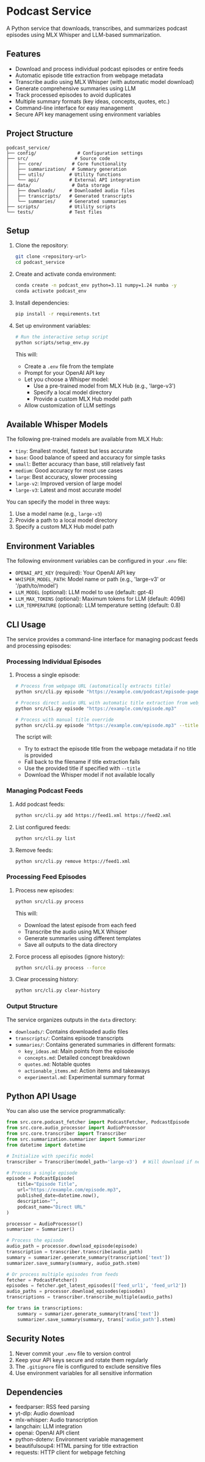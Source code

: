 # Podcast Service

A Python service that downloads, transcribes, and summarizes podcast episodes using MLX Whisper and LLM-based summarization.

## Features

- Download and process individual podcast episodes or entire feeds
- Automatic episode title extraction from webpage metadata
- Transcribe audio using MLX Whisper (with automatic model download)
- Generate comprehensive summaries using LLM
- Track processed episodes to avoid duplicates
- Multiple summary formats (key ideas, concepts, quotes, etc.)
- Command-line interface for easy management
- Secure API key management using environment variables

## Project Structure

```
podcast_service/
├── config/               # Configuration settings
├── src/                 # Source code
│   ├── core/           # Core functionality
│   ├── summarization/  # Summary generation
│   ├── utils/         # Utility functions
│   └── api/           # External API integration
├── data/               # Data storage
│   ├── downloads/     # Downloaded audio files
│   ├── transcripts/   # Generated transcripts
│   └── summaries/     # Generated summaries
├── scripts/           # Utility scripts
└── tests/             # Test files
```

## Setup

1. Clone the repository:
   ```bash
   git clone <repository-url>
   cd podcast_service
   ```

2. Create and activate conda environment:
   ```bash
   conda create -n podcast_env python=3.11 numpy=1.24 numba -y
   conda activate podcast_env
   ```

3. Install dependencies:
   ```bash
   pip install -r requirements.txt
   ```

4. Set up environment variables:
   ```bash
   # Run the interactive setup script
   python scripts/setup_env.py
   ```
   This will:
   - Create a `.env` file from the template
   - Prompt for your OpenAI API key
   - Let you choose a Whisper model:
     - Use a pre-trained model from MLX Hub (e.g., 'large-v3')
     - Specify a local model directory
     - Provide a custom MLX Hub model path
   - Allow customization of LLM settings

## Available Whisper Models

The following pre-trained models are available from MLX Hub:

- `tiny`: Smallest model, fastest but less accurate
- `base`: Good balance of speed and accuracy for simple tasks
- `small`: Better accuracy than base, still relatively fast
- `medium`: Good accuracy for most use cases
- `large`: Best accuracy, slower processing
- `large-v2`: Improved version of large model
- `large-v3`: Latest and most accurate model

You can specify the model in three ways:
1. Use a model name (e.g., `large-v3`)
2. Provide a path to a local model directory
3. Specify a custom MLX Hub model path

## Environment Variables

The following environment variables can be configured in your `.env` file:

- `OPENAI_API_KEY` (required): Your OpenAI API key
- `WHISPER_MODEL_PATH`: Model name or path (e.g., 'large-v3' or '/path/to/model')
- `LLM_MODEL` (optional): LLM model to use (default: gpt-4)
- `LLM_MAX_TOKENS` (optional): Maximum tokens for LLM (default: 4096)
- `LLM_TEMPERATURE` (optional): LLM temperature setting (default: 0.8)

## CLI Usage

The service provides a command-line interface for managing podcast feeds and processing episodes:

### Processing Individual Episodes

1. Process a single episode:
   ```bash
   # Process from webpage URL (automatically extracts title)
   python src/cli.py episode "https://example.com/podcast/episode-page"

   # Process direct audio URL with automatic title extraction from webpage
   python src/cli.py episode "https://example.com/episode.mp3"

   # Process with manual title override
   python src/cli.py episode "https://example.com/episode.mp3" --title "My Favorite Episode"
   ```

   The script will:
   - Try to extract the episode title from the webpage metadata if no title is provided
   - Fall back to the filename if title extraction fails
   - Use the provided title if specified with `--title`
   - Download the Whisper model if not available locally

### Managing Podcast Feeds

1. Add podcast feeds:
   ```bash
   python src/cli.py add https://feed1.xml https://feed2.xml
   ```

2. List configured feeds:
   ```bash
   python src/cli.py list
   ```

3. Remove feeds:
   ```bash
   python src/cli.py remove https://feed1.xml
   ```

### Processing Feed Episodes

1. Process new episodes:
   ```bash
   python src/cli.py process
   ```
   This will:
   - Download the latest episode from each feed
   - Transcribe the audio using MLX Whisper
   - Generate summaries using different templates
   - Save all outputs to the data directory

2. Force process all episodes (ignore history):
   ```bash
   python src/cli.py process --force
   ```

3. Clear processing history:
   ```bash
   python src/cli.py clear-history
   ```

### Output Structure

The service organizes outputs in the `data` directory:
- `downloads/`: Contains downloaded audio files
- `transcripts/`: Contains episode transcripts
- `summaries/`: Contains generated summaries in different formats:
  - `key_ideas.md`: Main points from the episode
  - `concepts.md`: Detailed concept breakdown
  - `quotes.md`: Notable quotes
  - `actionable_items.md`: Action items and takeaways
  - `experimental.md`: Experimental summary format

## Python API Usage

You can also use the service programmatically:

```python
from src.core.podcast_fetcher import PodcastFetcher, PodcastEpisode
from src.core.audio_processor import AudioProcessor
from src.core.transcriber import Transcriber
from src.summarization.summarizer import Summarizer
from datetime import datetime

# Initialize with specific model
transcriber = Transcriber(model_path='large-v3')  # Will download if needed

# Process a single episode
episode = PodcastEpisode(
    title="Episode Title",
    url="https://example.com/episode.mp3",
    published_date=datetime.now(),
    description="",
    podcast_name="Direct URL"
)

processor = AudioProcessor()
summarizer = Summarizer()

# Process the episode
audio_path = processor.download_episode(episode)
transcription = transcriber.transcribe(audio_path)
summary = summarizer.generate_summary(transcription['text'])
summarizer.save_summary(summary, audio_path.stem)

# Or process multiple episodes from feeds
fetcher = PodcastFetcher()
episodes = fetcher.get_latest_episodes(['feed_url1', 'feed_url2'])
audio_paths = processor.download_episodes(episodes)
transcriptions = transcriber.transcribe_multiple(audio_paths)

for trans in transcriptions:
    summary = summarizer.generate_summary(trans['text'])
    summarizer.save_summary(summary, trans['audio_path'].stem)
```

## Security Notes

1. Never commit your `.env` file to version control
2. Keep your API keys secure and rotate them regularly
3. The `.gitignore` file is configured to exclude sensitive files
4. Use environment variables for all sensitive information

## Dependencies

- feedparser: RSS feed parsing
- yt-dlp: Audio download
- mlx-whisper: Audio transcription
- langchain: LLM integration
- openai: OpenAI API client
- python-dotenv: Environment variable management
- beautifulsoup4: HTML parsing for title extraction
- requests: HTTP client for webpage fetching